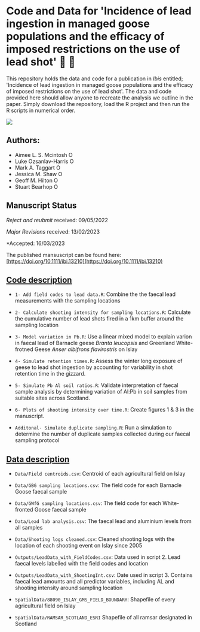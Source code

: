 # Code and Data for 'Incidence of lead ingestion in managed goose populations and the efficacy of imposed restrictions on the use of lead shot' 🦆 🔫

This repository holds the data and code for a publication in *Ibis* entitled; 'Incidence of lead ingestion in managed goose populations and the efficacy of imposed restrictions on the use of lead shot'. The data and code provided here should allow anyone to recreate the analysis we outline in the paper. Simply download the repository, load the R project and then run the R scripts in numerical order.

![](https://img.shields.io/github/directory-file-count/LukeOzsanlav/Ibis_2022_lead)

## Authors:
- Aimee L. S. Mcintosh <a itemprop="sameAs" content="https://orcid.org/0000-0002-4975-3682" href="https://orcid.org/0000-0002-4975-3682" target="orcid.widget" rel="me noopener noreferrer" style="vertical-align:top;"><img src="https://orcid.org/sites/default/files/images/orcid_16x16.png" alt="ORCID iD icon" style="width:1em;margin-right:.5em;"/></a>
- Luke Ozsanlav-Harris <a itemprop="sameAs" content="https://orcid.org/0000-0003-3889-6722" href="https://orcid.org/0000-0003-3889-6722" target="orcid.widget" rel="me noopener noreferrer" style="vertical-align:top;"><img src="https://orcid.org/sites/default/files/images/orcid_16x16.png" alt="ORCID iD icon" style="width:1em;margin-right:.5em;"/></a>
- Mark A. Taggart <a itemprop="sameAs" content="https://orcid.org/0000-0002-0649-8490" href="https://orcid.org/0000-0002-0649-8490" target="orcid.widget" rel="me noopener noreferrer" style="vertical-align:top;"><img src="https://orcid.org/sites/default/files/images/orcid_16x16.png" alt="ORCID iD icon" style="width:1em;margin-right:.5em;"/></a>
- Jessica M. Shaw <a itemprop="sameAs" content="https://orcid.org/0000-0003-0862-9260" href="https://orcid.org/0000-0003-0862-9260" target="orcid.widget" rel="noopener" style="vertical-align:top;"><img src="https://orcid.org/sites/default/files/images/orcid_16x16.png" alt="ORCID iD icon" target="_blank" style="width:1em;margin-right:.5em;"/></a>
- Geoff M. Hilton <a itemprop="sameAs" content="https://orcid.org/0000-0001-9062-3030" href="https://orcid.org/0000-0001-9062-3030" target="orcid.widget" rel="me noopener noreferrer" style="vertical-align:top;"><img src="https://orcid.org/sites/default/files/images/orcid_16x16.png" alt="ORCID iD icon" style="width:1em;margin-right:.5em;"/></a>
- Stuart Bearhop <a itemprop="sameAs" content="https://orcid.org/0000-0002-5864-0129" href="https://orcid.org/0000-0002-5864-0129" target="orcid.widget" rel="me noopener noreferrer" style="vertical-align:top;"><img src="https://orcid.org/sites/default/files/images/orcid_16x16.png" alt="ORCID iD icon" style="width:1em;margin-right:.5em;"/></a>


## Manuscript Status
*Reject and reubmit* received: 09/05/2022

*Major Revisions* received: 13/02/2023

*Accepted: 16/03/2023

The published mansuscript can be found here: [https://doi.org/10.1111/ibi.13210](https://doi.org/10.1111/ibi.13210)


## [Code description](Code)
- `1- Add field codes to lead data.R`: Combine the the faecal lead measurements with the sampling locations

- `2- Calculate shooting intensity for sampling locations.R`: Calculate the cumulative number of lead shots fired in a 1km buffer around the sampling location

- `3- Model variation in Pb.R`: Use a linear mixed model to explain varion in faecal lead of Barnacle geese *Branta leucopsis* and Greenland White-frotned Geese *Anser albifrons flavirostris* on Islay

- `4- Simulate retention times.R`: Assess the winter long exposure of geese to lead shot ingestion by accounting for variability in shot retention time in the gizzard.

- `5- Simulate Pb Al soil ratios.R`: Validate interpretation of faecal sample analysis by determining variation of Al:Pb in soil samples from suitable sites across Scotland. 

- `6- Plots of shooting intensity over time.R`: Create figures 1 & 3 in the manuscript.

- `Additonal- Simulate duplicate sampling.R`: Run a simulation to determine the number of duplicate samples collected during our faecal sampling protocol

## [Data description](Data)
- `Data/Field centroids.csv`: Centroid of each agricultural field on Islay

- `Data/GBG sampling locations.csv`: The field code for each Barnacle Goose faecal sample

- `Data/GWfG sampling locations.csv`: The field code for each White-fronted Goose faecal sample

- `Data/Lead lab analysis.csv`: The faecal lead and aluminium levels from all samples 

- `Data/Shooting logs cleaned.csv`: Cleaned shooting logs with the location of each shooting event on Islay since 2005

- `Outputs/LeadData_with_FieldCodes.csv`: Data used in script 2. Lead faecal levels labelled with the field codes and location

- `Outputs/LeadData_with_ShootingInt.csv`: Date used in script 3. Contains faecal lead amounts and all predictor variables, including AL and shooting intensity around sampling location

- `SpatialData/88090_ISLAY_GMS_FIELD_BOUNDARY`: Shapefile of every agricultural field on Islay

- `SpatialData/RAMSAR_SCOTLAND_ESRI` Shapefile of all ramsar designated in Scotland
